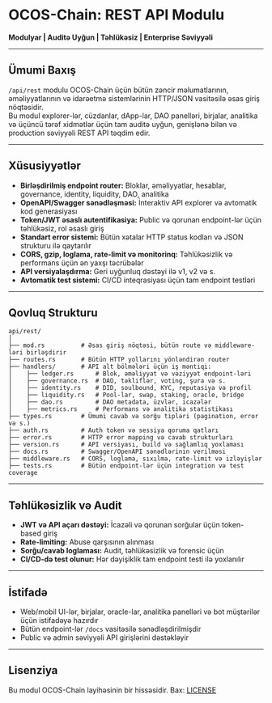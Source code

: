 # OCOS-Chain: REST API Modulu

**Modulyar | Auditə Uyğun | Təhlükəsiz | Enterprise Səviyyəli**

---

## Ümumi Baxış

`/api/rest` modulu OCOS-Chain üçün bütün zəncir məlumatlarının, əməliyyatlarının və idarəetmə sistemlərinin HTTP/JSON vasitəsilə əsas giriş nöqtəsidir.  
Bu modul explorer-lər, cüzdanlar, dApp-lar, DAO panelləri, birjalar, analitika və üçüncü tərəf xidmətlər üçün tam auditə uyğun, genişlənə bilən və production səviyyəli REST API təqdim edir.

---

## Xüsusiyyətlər

- **Birləşdirilmiş endpoint router:** Bloklar, əməliyyatlar, hesablar, governance, identity, liquidity, DAO, analitika
- **OpenAPI/Swagger sənədləşməsi:** İnteraktiv API explorer və avtomatik kod generasiyası
- **Token/JWT əsaslı autentifikasiya:** Public və qorunan endpoint-lər üçün təhlükəsiz, rol əsaslı giriş
- **Standart error sistemi:** Bütün xətalar HTTP status kodları və JSON strukturu ilə qaytarılır
- **CORS, gzip, loglama, rate-limit və monitorinq:** Təhlükəsizlik və performans üçün ən yaxşı təcrübələr
- **API versiyalaşdırma:** Geri uyğunluq dəstəyi ilə v1, v2 və s.
- **Avtomatik test sistemi:** CI/CD inteqrasiyası üçün tam endpoint testləri

---

## Qovluq Strukturu

```
api/rest/
│
├── mod.rs          # Əsas giriş nöqtəsi, bütün route və middleware-ləri birləşdirir
├── routes.rs       # Bütün HTTP yollarını yönləndirən router
├── handlers/       # API alt bölmələri üçün iş məntiqi:
│    ├── ledger.rs      # Blok, əməliyyat və vəziyyət endpoint-ləri
│    ├── governance.rs  # DAO, təkliflər, voting, şura və s.
│    ├── identity.rs    # DID, soulbound, KYC, reputasiya və profil
│    ├── liquidity.rs   # Pool-lar, swap, staking, oracle, bridge
│    ├── dao.rs         # DAO metadata, üzvlər, icazələr
│    ├── metrics.rs     # Performans və analitika statistikası
├── types.rs        # Ümumi cavab və sorğu tipləri (pagination, error və s.)
├── auth.rs         # Auth token və sessiya qoruma qatları
├── error.rs        # HTTP error mapping və cavab strukturları
├── version.rs      # API versiyası, build və sağlamlıq yoxlaması
├── docs.rs         # Swagger/OpenAPI sənədlərinin verilməsi
├── middleware.rs   # CORS, loglama, sıxılma, rate-limit və izləyişlər
├── tests.rs        # Bütün endpoint-lər üçün integration və test coverage
```

---

## Təhlükəsizlik və Audit

- **JWT və API açarı dəstəyi:** İcazəli və qorunan sorğular üçün token-based giriş
- **Rate-limiting:** Abuse qarşısının alınması
- **Sorğu/cavab loglaması:** Audit, təhlükəsizlik və forensic üçün
- **CI/CD-də test olunur:** Hər dəyişiklik tam endpoint testi ilə yoxlanılır

---

## İstifadə

- Web/mobil UI-lər, birjalar, oracle-lar, analitika panelləri və bot müştərilər üçün istifadəyə hazırdır
- Bütün endpoint-lər `/docs` vasitəsilə sənədləşdirilmişdir
- Public və admin səviyyəli API girişlərini dəstəkləyir

---

## Lisenziya

Bu modul OCOS-Chain layihəsinin bir hissəsidir. Bax: [LICENSE](../../LICENSE)
